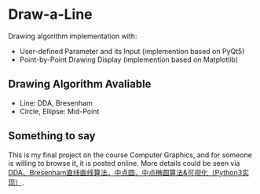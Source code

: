 # Draw-a-Line

Drawing algorithm implementation with: 
* User-defined Parameter and its Input (implemention based on PyQt5)
* Point-by-Point Drawing Display (implemention based on Matplotlib)

## Drawing Algorithm Avaliable

* Line: DDA, Bresenham
* Circle, Ellipse: Mid-Point

## Something to say

This is my final project on the course Computer Graphics, and for someone is willing to browse it, it is posted online. More details could be seen via [DDA、Bresenham直线画线算法，中点圆、中点椭圆算法&可视化（Python3实现）](https://blog.csdn.net/WinterShiver/article/details/86757733).
